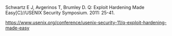 Schwartz E J, Avgerinos T, Brumley D. Q: Exploit Hardening Made Easy[C]//USENIX Security Symposium. 2011: 25-41.

https://www.usenix.org/conference/usenix-security-11/q-exploit-hardening-made-easy
